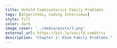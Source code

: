 ```yaml
---
title: Unfold Combinatorics Family Problems
tags: [Algorithms, Coding Interviews]
style: fill
color: dark
image_cover: '../media/posts/3.png'
external_url: https://bit.ly/uacifd_combtrcs
description: "Chapter 1: KSum Family Problems."
---
```


